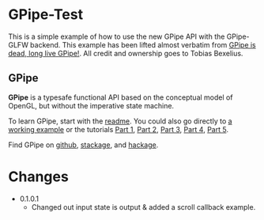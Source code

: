 # GPipe-Test

This is a simple example of how to use the new GPipe API with the GPipe-GLFW
backend. This example has been lifted almost verbatim from
[GPipe is dead, long live GPipe!](http://tobbebex.blogspot.com/2015/09/gpipe-is-dead-long-live-gpipe.html).
All credit and ownership goes to Tobias Bexelius.

## GPipe

**GPipe** is a typesafe functional API based on the conceptual model of OpenGL,
but without the imperative state machine.

To learn GPipe, start with the
[readme](https://github.com/tobbebex/GPipe-Core#readme). You could also go
directly to [a working example](https://github.com/plredmond/GPipe-Test)
or the tutorials
[Part 1](http://tobbebex.blogspot.se/2015/09/gpu-programming-in-haskell-using-gpipe.html),
[Part 2](http://tobbebex.blogspot.se/2015/09/gpu-programming-in-haskell-using-gpipe_11.html),
[Part 3](http://tobbebex.blogspot.se/2015/10/gpu-programming-in-haskell-using-gpipe.html),
[Part 4](http://tobbebex.blogspot.se/2015/10/gpu-programming-in-haskell-using-gpipe_21.html),
[Part 5](http://tobbebex.blogspot.se/2015/11/gpu-programming-in-haskell-using-gpipe.html).

Find GPipe on
[github](https://github.com/tobbebex/GPipe-Core),
[stackage](https://www.stackage.org/package/GPipe), and
[hackage](https://hackage.haskell.org/package/GPipe).

# Changes

* 0.1.0.1
    * Changed out input state is output & added a scroll callback example.
